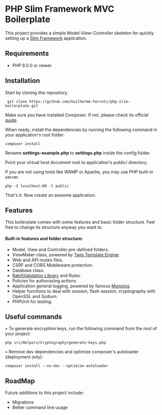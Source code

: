 # PHP Slim Framework MVC Boilerplate

This project provides a simple Model-View-Controller skeleton for quickly setting up a [Slim Framework](https://www.slimframework.com/) application.

## Requirements

* PHP 8.0.0 or newer.

## Installation

Start by cloning this repository. 

``` git clone https://github.com/Guilherme-Ferreti/php-slim-boilerplate.git```

Make sure you have installed Composer. If not, please check its official [guide](http://getcomposer.org/doc/00-intro.md#installation).

When ready, install the dependencies by running the following command in your application's root folder:

```composer install```

Rename <b>settings-example.php</b> to <b>settings.php</b> inside the config folder.

Point your virtual host document root to application's public/ directory. 

If you are not using tools like WAMP or Apache, you may use PHP built-in server.

```php -S localhost:80 -t public```

That's it. Now create an awsome application.

## Features

This boilerplate comes with some features and basic folder structure. Feel free to change its structure anyway you want to.

####  Built-in features and folder structure:

* Model, View and Controller pre-defined folders.
* ViewMaker class, powered by [Twig Template Engine](https://twig.symfony.com/).
* Web and API routes files.
* CSRF and CORS Middleware protection.
* Database class.
* [Rakit\Validation Library](https://github.com/rakit/validation) and Rules.
* Policies for authorazing actions.
* Application general logging, powered by famous [Monolog](https://seldaek.github.io/monolog/).
* Helper functions to deal with session, flash session, cryptography with OpenSSL and Sodium.
* PHPUnit for testing.

## Useful commands

• To generate encryption keys, run the following command from the root of your project:

```php src/Helpers/Cryptography/generate-keys.php```

• Remove dev dependencies and optimize composer's autoloader (deployment only):

```composer install --no-dev --optimize-autoloader```

## RoadMap
Future additions to this project include:
* Migrations
* Better command line usage